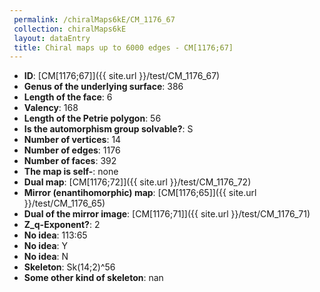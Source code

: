 ```yaml
--- 
 permalink: /chiralMaps6kE/CM_1176_67 
 collection: chiralMaps6kE
 layout: dataEntry
 title: Chiral maps up to 6000 edges - CM[1176;67]
---
```


- **ID**: [CM[1176;67]]({{ site.url }}/test/CM_1176_67)
- **Genus of the underlying surface**: 386
- **Length of the face**: 6
- **Valency**: 168
- **Length of the Petrie polygon**: 56
- **Is the automorphism group solvable?**: S
- **Number of vertices**: 14
- **Number of edges**: 1176
- **Number of faces**: 392
- **The map is self-**: none
- **Dual map**: [CM[1176;72]]({{ site.url }}/test/CM_1176_72)
- **Mirror (enantihomorphic) map**: [CM[1176;65]]({{ site.url }}/test/CM_1176_65)
- **Dual of the mirror image**: [CM[1176;71]]({{ site.url }}/test/CM_1176_71)
- **Z_q-Exponent?**: 2
- **No idea**:  113:65
- **No idea**: Y
- **No idea**: N
- **Skeleton**: Sk(14;2)^56
- **Some other kind of skeleton**: nan
